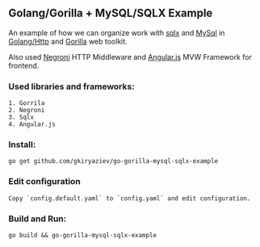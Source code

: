## Golang/Gorilla + MySQL/SQLX Example

An example of how we can organize work with [sqlx](http://jmoiron.github.io/sqlx/) and [MySql](https://www.mysql.com/)
in [Golang/Http](https://golang.org/) and [Gorilla](http://www.gorillatoolkit.org/pkg/mux) web toolkit.

Also used [Negroni](https://github.com/codegangsta/negroni) HTTP Middleware and [Angular.js](https://angularjs.org/)
MVW Framework for frontend.

### Used libraries and frameworks:
```
1. Gorrila
2. Negroni
3. Sqlx
4. Angular.js
```

### Install:
```
go get github.com/gkiryaziev/go-gorilla-mysql-sqlx-example
```

### Edit configuration
```
Copy `config.default.yaml` to `config.yaml` and edit configuration.
```

### Build and Run:
```
go build && go-gorilla-mysql-sqlx-example
```
